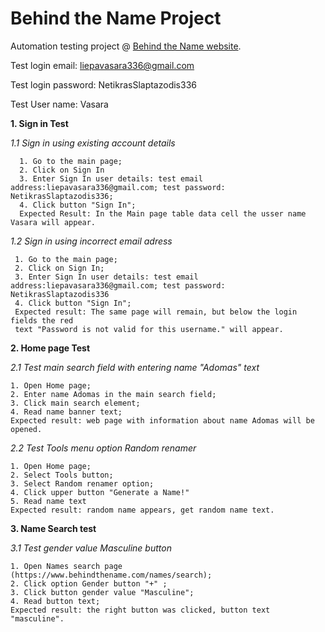 # Behind the Name Project

Automation testing project @ [Behind the Name website](https://www.behindthename.com/).

Test login email: liepavasara336@gmail.com

Test login password: NetikrasSlaptazodis336

Test User name: Vasara
    
    
    
 
 
 __1. Sign in Test__

*1.1 Sign in using existing account details*

      1. Go to the main page;
      2. Click on Sign In
      3. Enter Sign In user details: test email address:liepavasara336@gmail.com; test password: NetikrasSlaptazodis336;
      4. Click button "Sign In";
      Expected Result: In the Main page table data cell the usser name Vasara will appear.

*1.2 Sign in using incorrect email adress*

     1. Go to the main page;
     2. Click on Sign In;
     3. Enter Sign In user details: test email address:liepavasara336@gmail.com; test password: NetikrasSlaptazodis336
     4. Click button "Sign In";
     Expected result: The same page will remain, but below the login fields the red 
     text "Password is not valid for this username." will appear.
     
 
 __2. Home page Test__
  
  *2.1 Test main search field with entering name "Adomas" text*
  
    1. Open Home page;
    2. Enter name Adomas in the main search field;
    3. Click main search element;
    4. Read name banner text;
    Expected result: web page with information about name Adomas will be opened.
    
   *2.2 Test Tools menu option Random renamer*
    
    1. Open Home page;
    2. Select Tools button;
    3. Select Random renamer option;
    4. Click upper button "Generate a Name!"
    5. Read name text
    Expected result: random name appears, get random name text.
    
   __3. Name Search test__
   
   *3.1 Test gender value Masculine button*
   
    1. Open Names search page (https://www.behindthename.com/names/search);
    2. Click option Gender button "+" ;
    3. Click button gender value "Masculine";
    4. Read button text;
    Expected result: the right button was clicked, button text "masculine".
    
   
    
    
  
  
